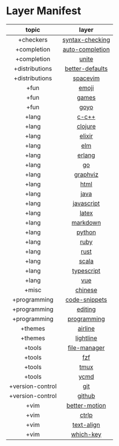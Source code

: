 Layer Manifest
==============

topic                | layer
:---:                | :---:
+checkers            | [syntax-checking](https://github.com/liuchengxu/space-vim/tree/master/layers/+checkers/syntax-checking)
+completion          | [auto-completion](https://github.com/liuchengxu/space-vim/tree/master/layers/+completion/auto-completion)
+completion          | [unite](https://github.com/liuchengxu/space-vim/tree/master/layers/+completion/unite)
+distributions       | [better-defaults](https://github.com/liuchengxu/space-vim/tree/master/layers/+distributions/better-defaults)
+distributions       | [spacevim](https://github.com/liuchengxu/space-vim/tree/master/layers/+distributions/spacevim)
+fun                 | [emoji](https://github.com/liuchengxu/space-vim/tree/master/layers/+fun/emoji)
+fun                 | [games](https://github.com/liuchengxu/space-vim/tree/master/layers/+fun/games)
+fun                 | [goyo](https://github.com/liuchengxu/space-vim/tree/master/layers/+fun/goyo)
+lang                | [c-c++](https://github.com/liuchengxu/space-vim/tree/master/layers/+lang/c-c++)
+lang                | [clojure](https://github.com/liuchengxu/space-vim/tree/master/layers/+lang/clojure)
+lang                | [elixir](https://github.com/liuchengxu/space-vim/tree/master/layers/+lang/elixir)
+lang                | [elm](https://github.com/liuchengxu/space-vim/tree/master/layers/+lang/elm)
+lang                | [erlang](https://github.com/liuchengxu/space-vim/tree/master/layers/+lang/erlang)
+lang                | [go](https://github.com/liuchengxu/space-vim/tree/master/layers/+lang/go)
+lang                | [graphviz](https://github.com/liuchengxu/space-vim/tree/master/layers/+lang/graphviz)
+lang                | [html](https://github.com/liuchengxu/space-vim/tree/master/layers/+lang/html)
+lang                | [java](https://github.com/liuchengxu/space-vim/tree/master/layers/+lang/java)
+lang                | [javascript](https://github.com/liuchengxu/space-vim/tree/master/layers/+lang/javascript)
+lang                | [latex](https://github.com/liuchengxu/space-vim/tree/master/layers/+lang/latex)
+lang                | [markdown](https://github.com/liuchengxu/space-vim/tree/master/layers/+lang/markdown)
+lang                | [python](https://github.com/liuchengxu/space-vim/tree/master/layers/+lang/python)
+lang                | [ruby](https://github.com/liuchengxu/space-vim/tree/master/layers/+lang/ruby)
+lang                | [rust](https://github.com/liuchengxu/space-vim/tree/master/layers/+lang/rust)
+lang                | [scala](https://github.com/liuchengxu/space-vim/tree/master/layers/+lang/scala)
+lang                | [typescript](https://github.com/liuchengxu/space-vim/tree/master/layers/+lang/typescript)
+lang                | [vue](https://github.com/liuchengxu/space-vim/tree/master/layers/+lang/vue)
+misc                | [chinese](https://github.com/liuchengxu/space-vim/tree/master/layers/+misc/chinese)
+programming         | [code-snippets](https://github.com/liuchengxu/space-vim/tree/master/layers/+programming/code-snippets)
+programming         | [editing](https://github.com/liuchengxu/space-vim/tree/master/layers/+programming/editing)
+programming         | [programming](https://github.com/liuchengxu/space-vim/tree/master/layers/+programming/programming)
+themes              | [airline](https://github.com/liuchengxu/space-vim/tree/master/layers/+themes/airline)
+themes              | [lightline](https://github.com/liuchengxu/space-vim/tree/master/layers/+themes/lightline)
+tools               | [file-manager](https://github.com/liuchengxu/space-vim/tree/master/layers/+tools/file-manager)
+tools               | [fzf](https://github.com/liuchengxu/space-vim/tree/master/layers/+tools/fzf)
+tools               | [tmux](https://github.com/liuchengxu/space-vim/tree/master/layers/+tools/tmux)
+tools               | [ycmd](https://github.com/liuchengxu/space-vim/tree/master/layers/+tools/ycmd)
+version-control     | [git](https://github.com/liuchengxu/space-vim/tree/master/layers/+version-control/git)
+version-control     | [github](https://github.com/liuchengxu/space-vim/tree/master/layers/+version-control/github)
+vim                 | [better-motion](https://github.com/liuchengxu/space-vim/tree/master/layers/+vim/better-motion)
+vim                 | [ctrlp](https://github.com/liuchengxu/space-vim/tree/master/layers/+vim/ctrlp)
+vim                 | [text-align](https://github.com/liuchengxu/space-vim/tree/master/layers/+vim/text-align)
+vim                 | [which-key](https://github.com/liuchengxu/space-vim/tree/master/layers/+vim/which-key)
